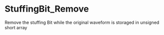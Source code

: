 # StuffingBit_Remove
Remove the stuffing Bit while the original waveform is storaged in unsigned short array
